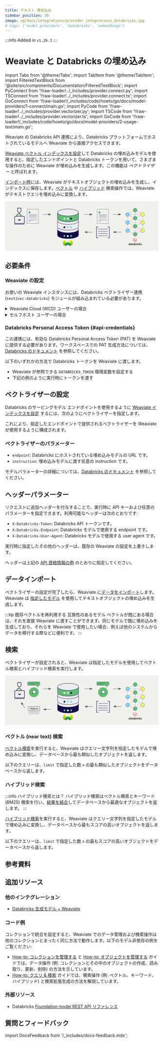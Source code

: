 ```yaml
---
title: テキスト 埋め込み
sidebar_position: 20
image: og/docs/integrations/provider_integrations_databricks.jpg
# tags: ['model providers', 'databricks', 'embeddings']
---
```


:::info Added in `v1.26.3`
:::

# Weaviate と Databricks の埋め込み

import Tabs from '@theme/Tabs';
import TabItem from '@theme/TabItem';
import FilteredTextBlock from '@site/src/components/Documentation/FilteredTextBlock';
import PyConnect from '!!raw-loader!../_includes/provider.connect.py';
import TSConnect from '!!raw-loader!../_includes/provider.connect.ts';
import GoConnect from '!!raw-loader!/_includes/code/howto/go/docs/model-providers/1-connect/main.go';
import PyCode from '!!raw-loader!../_includes/provider.vectorizer.py';
import TSCode from '!!raw-loader!../_includes/provider.vectorizer.ts';
import GoCode from '!!raw-loader!/_includes/code/howto/go/docs/model-providers/2-usage-text/main.go';

Weaviate の Databricks API 連携により、Databricks プラットフォームでホストされているモデルへ Weaviate から直接アクセスできます。

[Weaviate ベクトル インデックスを設定](#configure-the-vectorizer)して Databricks の埋め込みモデルを使用すると、指定したエンドポイントと Databricks トークンを用いて、さまざまな操作のために Weaviate が埋め込みを生成します。この機能は *ベクトライザー* と呼ばれます。

[インポート時](#data-import)には、Weaviate がテキストオブジェクトの埋め込みを生成し、インデックスに保存します。[ベクトル](#vector-near-text-search) や [ハイブリッド](#hybrid-search) 検索操作では、Weaviate がテキストクエリを埋め込みに変換します。

![Embedding integration illustration](../_includes/integration_databricks_embedding.png)

## 必要条件

### Weaviate の設定

お使いの Weaviate インスタンスには、Databricks ベクトライザー連携 (`text2vec-databricks`) モジュールが組み込まれている必要があります。

<details>
  <summary>Weaviate Cloud (WCD) ユーザーの場合</summary>

この連携は、Weaviate Cloud (WCD) のサーバーレス インスタンスではデフォルトで有効になっています。

</details>

<details>
  <summary>セルフホスト ユーザーの場合</summary>

- [クラスターメタデータ](/deploy/configuration/meta.md) を確認し、モジュールが有効になっているかを確認してください。  
- Weaviate でモジュールを有効にする方法は、[モジュール設定方法](../../configuration/modules.md) ガイドをご覧ください。

</details>

### Databricks Personal Access Token {#api-credentials}

この連携には、有効な Databricks Personal Access Token (PAT) を Weaviate に提供する必要があります。ワークスペースでの PAT 生成方法については、[Databricks のドキュメント](https://docs.databricks.com/en/dev-tools/auth/pat.html) を参照してください。

以下のいずれかの方法で Databricks トークンを Weaviate に渡します。

- Weaviate が参照できる `DATABRICKS_TOKEN` 環境変数を設定する  
- 下記の例のように実行時にトークンを渡す

<Tabs groupId="languages">

 <TabItem value="py" label="Python API v4">
    <FilteredTextBlock
      text={PyConnect}
      startMarker="# START DatabricksInstantiation"
      endMarker="# END DatabricksInstantiation"
      language="py"
    />
  </TabItem>

  <TabItem value="js" label="JS/TS API v3">
    <FilteredTextBlock
      text={TSConnect}
      startMarker="// START DatabricksInstantiation"
      endMarker="// END DatabricksInstantiation"
      language="ts"
    />
  </TabItem>

  <TabItem value="go" label="Go">
    <FilteredTextBlock
      text={GoConnect}
      startMarker="// START DatabricksInstantiation"
      endMarker="// END DatabricksInstantiation"
      language="goraw"
    />
  </TabItem>

</Tabs>

## ベクトライザーの設定

Databricks のサービングモデル エンドポイントを使用するように [Weaviate インデックスを設定](../../manage-collections/vector-config.mdx#specify-a-vectorizer) するには、次のようにベクトライザーを指定します。

<Tabs groupId="languages">
  <TabItem value="py" label="Python API v4">
    <FilteredTextBlock
      text={PyCode}
      startMarker="# START BasicVectorizerDatabricks"
      endMarker="# END BasicVectorizerDatabricks"
      language="py"
    />
  </TabItem>

  <TabItem value="js" label="JS/TS API v3">
    <FilteredTextBlock
      text={TSCode}
      startMarker="// START BasicVectorizerDatabricks"
      endMarker="// END BasicVectorizerDatabricks"
      language="ts"
    />
  </TabItem>

  <TabItem value="go" label="Go">
    <FilteredTextBlock
      text={GoCode}
      startMarker="// START BasicVectorizerDatabricks"
      endMarker="// END BasicVectorizerDatabricks"
      language="goraw"
    />
  </TabItem>

</Tabs>

これにより、指定したエンドポイントで提供されるベクトライザーを Weaviate が使用するように構成されます。



### ベクトライザーのパラメーター

- `endpoint`:  Databricks にホストされている埋め込みモデルの URL です。  
- `instruction`:  埋め込みモデルに渡す任意の instruction です。  

モデルパラメーターの詳細については、[Databricks のドキュメント](https://docs.databricks.com/en/machine-learning/foundation-models/api-reference.html#embedding-request) を参照してください。

## ヘッダーパラメーター

リクエストに追加ヘッダーを付与することで、実行時に API キーおよび任意のパラメーターを指定できます。利用可能なヘッダーは次のとおりです:

- `X-Databricks-Token`:  Databricks API トークンです。  
- `X-Databricks-Endpoint`:  Databricks モデルで使用する endpoint です。  
- `X-Databricks-User-Agent`:  Databricks モデルで使用する user agent です。  

実行時に指定したその他のヘッダーは、既存の Weaviate の設定を上書きします。

ヘッダーは上記の [API 資格情報の例](#api-credentials) のとおりに指定してください。

## データインポート

ベクトライザーの設定が完了したら、Weaviate に[データをインポート](../../manage-objects/import.mdx)します。Weaviate は [指定したモデル](#vectorizer-parameters) を使用してテキストオブジェクトの埋め込みを生成します。

<Tabs groupId="languages">

 <TabItem value="py" label="Python API v4">
    <FilteredTextBlock
      text={PyCode}
      startMarker="# START BatchImportExample"
      endMarker="# END BatchImportExample"
      language="py"
    />
  </TabItem>

  <TabItem value="js" label="JS/TS API v3">
    <FilteredTextBlock
      text={TSCode}
      startMarker="// START BatchImportExample"
      endMarker="// END BatchImportExample"
      language="ts"
    />
  </TabItem>

  <TabItem value="go" label="Go">
    <FilteredTextBlock
      text={GoCode}
      startMarker="// START BatchImportExample"
      endMarker="// END BatchImportExample"
      language="goraw"
    />
  </TabItem>
</Tabs>

:::tip 既存ベクトルを再利用する
互換性のあるモデル ベクトルが既にある場合は、それを直接 Weaviate に渡すことができます。同じモデルで既に埋め込みを生成しており、それらを Weaviate で使用したい場合、例えば他のシステムからデータを移行する際などに便利です。
:::

## 検索

ベクトライザーが設定されると、Weaviate は指定したモデルを使用してベクトル検索とハイブリッド検索を実行します。

![Embedding integration at search illustration](../_includes/integration_databricks_embedding_search.png)

### ベクトル (near text) 検索

[ベクトル検索](../../search/similarity.md#search-with-text)を実行すると、Weaviate はクエリー文字列を指定したモデルで埋め込みに変換し、データベースから最も類似したオブジェクトを返します。

以下のクエリーは、`limit` で指定した数 `n` の最も類似したオブジェクトをデータベースから返します。

<Tabs groupId="languages">

 <TabItem value="py" label="Python API v4">
    <FilteredTextBlock
      text={PyCode}
      startMarker="# START NearTextExample"
      endMarker="# END NearTextExample"
      language="py"
    />
  </TabItem>

  <TabItem value="js" label="JS/TS API v3">
    <FilteredTextBlock
      text={TSCode}
      startMarker="// START NearTextExample"
      endMarker="// END NearTextExample"
      language="ts"
    />
  </TabItem>

  <TabItem value="go" label="Go">
    <FilteredTextBlock
      text={GoCode}
      startMarker="// START NearTextExample"
      endMarker="// END NearTextExample"
      language="goraw"
    />
  </TabItem>
</Tabs>

### ハイブリッド検索

:::info ハイブリッド検索とは？
ハイブリッド検索はベクトル検索とキーワード (BM25) 検索を行い、[結果を結合](../../search/hybrid.md)してデータベースから最適なオブジェクトを返します。
:::

[ハイブリッド検索](../../search/hybrid.md)を実行すると、Weaviate はクエリー文字列を指定したモデルで埋め込みに変換し、データベースから最もスコアの高いオブジェクトを返します。

以下のクエリーは、`limit` で指定した数 `n` の最もスコアの高いオブジェクトをデータベースから返します。

<Tabs groupId="languages">

 <TabItem value="py" label="Python API v4">
    <FilteredTextBlock
      text={PyCode}
      startMarker="# START HybridExample"
      endMarker="# END HybridExample"
      language="py"
    />
  </TabItem>

  <TabItem value="js" label="JS/TS API v3">
    <FilteredTextBlock
      text={TSCode}
      startMarker="// START HybridExample"
      endMarker="// END HybridExample"
      language="ts"
    />
  </TabItem>

  <TabItem value="go" label="Go">
    <FilteredTextBlock
      text={GoCode}
      startMarker="// START HybridExample"
      endMarker="// END HybridExample"
      language="goraw"
    />
  </TabItem>
</Tabs>



## 参考資料

## 追加リソース

### 他のインテグレーション

- [Databricks 生成モデル + Weaviate](./generative.md)

### コード例

コレクションで統合を設定すると、Weaviate でのデータ管理および検索操作は他のコレクションとまったく同じ方法で動作します。以下のモデル非依存の例をご覧ください:

- [How-to: コレクションを管理する](../../manage-collections/index.mdx) と [How-to: オブジェクトを管理する](../../manage-objects/index.mdx) ガイドでは、データ操作 (例: コレクションとその中のオブジェクトの作成、読み取り、更新、削除) の方法を示しています。
- [How-to: クエリ & 検索](../../search/index.mdx) ガイドでは、検索操作 (例: ベクトル、キーワード、ハイブリッド) と検索拡張生成の方法を解説しています。

### 外部リソース

- Databricks [Foundation model REST API リファレンス](https://docs.databricks.com/en/machine-learning/foundation-models/api-reference.html)

## 質問とフィードバック

import DocsFeedback from '/_includes/docs-feedback.mdx';

<DocsFeedback/>

